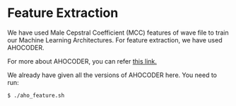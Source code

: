 # Feature Extraction

We have used Male Cepstral Coefficient (MCC) features of wave file to train our Machine Learning Architectures. For feature
extraction, we have used AHOCODER.

For more about AHOCODER, you can refer [this link.](https://aholab.ehu.es/ahocoder/info.html)

We already have given all the versions of AHOCODER here. You need to run:

```
$ ./aho_feature.sh
```
